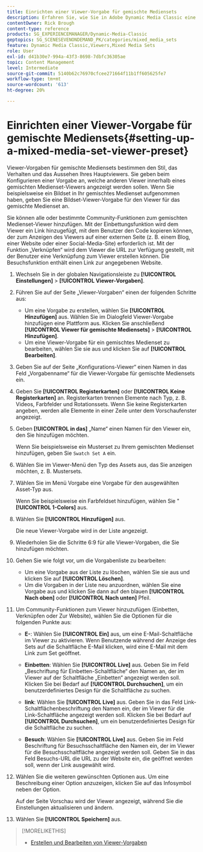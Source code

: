 ```yaml
---
title: Einrichten einer Viewer-Vorgabe für gemischte Mediensets
description: Erfahren Sie, wie Sie in Adobe Dynamic Media Classic eine Viewer-Vorgabe für gemischte Mediensets einrichten.
contentOwner: Rick Brough
content-type: reference
products: SG_EXPERIENCEMANAGER/Dynamic-Media-Classic
geptopics: SG_SCENESEVENONDEMAND_PK/categories/mixed_media_sets
feature: Dynamic Media Classic,Viewers,Mixed Media Sets
role: User
exl-id: d41b30e7-994a-43f3-8698-7dbfc36305ae
topic: Content Management
level: Intermediate
source-git-commit: 5140b62c76970cfcee271664f11b1ff605625fe7
workflow-type: tm+mt
source-wordcount: '613'
ht-degree: 20%

---
```


# Einrichten einer Viewer-Vorgabe für gemischte Mediensets{#setting-up-a-mixed-media-set-viewer-preset}

Viewer-Vorgaben für gemischte Mediensets bestimmen den Stil, das Verhalten und das Aussehen Ihres Hauptviewers. Sie geben beim Konfigurieren einer Vorgabe an, welche anderen Viewer innerhalb eines gemischten Medienset-Viewers angezeigt werden sollen. Wenn Sie beispielsweise ein Bildset in Ihr gemischtes Medienset aufgenommen haben, geben Sie eine Bildset-Viewer-Vorgabe für den Viewer für das gemischte Medienset an.

Sie können alle oder bestimmte Community-Funktionen zum gemischten Medienset-Viewer hinzufügen. Mit der Einbettungsfunktion wird dem Viewer ein Link hinzugefügt, mit dem Benutzer den Code kopieren können, der zum Anzeigen des Viewers auf einer externen Seite (z. B. einem Blog, einer Website oder einer Social-Media-Site) erforderlich ist. Mit der Funktion „Verknüpfen“ wird dem Viewer die URL zur Verfügung gestellt, mit der Benutzer eine Verknüpfung zum Viewer erstellen können. Die Besuchsfunktion enthält einen Link zur angegebenen Website.

1. Wechseln Sie in der globalen Navigationsleiste zu **[!UICONTROL Einstellungen]** > **[!UICONTROL Viewer-Vorgaben]**.
1. Führen Sie auf der Seite „Viewer-Vorgaben“ einen der folgenden Schritte aus:

   * Um eine Vorgabe zu erstellen, wählen Sie **[!UICONTROL Hinzufügen]** aus. Wählen Sie im Dialogfeld Viewer-Vorgabe hinzufügen eine Plattform aus. Klicken Sie anschließend **[!UICONTROL Viewer für gemischte Mediensets]** > **[!UICONTROL Hinzufügen]**.
   * Um eine Viewer-Vorgabe für ein gemischtes Medienset zu bearbeiten, wählen Sie sie aus und klicken Sie auf **[!UICONTROL Bearbeiten]**.

1. Geben Sie auf der Seite „Konfigurations-Viewer“ einen Namen in das Feld „Vorgabenname“ für die Viewer-Vorgabe für gemischte Mediensets ein.
1. Geben Sie **[!UICONTROL Registerkarten]** oder **[!UICONTROL Keine Registerkarten]** an. Registerkarten trennen Elemente nach Typ, z. B. Videos, Farbfelder und Rotationssets. Wenn Sie keine Registerkarten angeben, werden alle Elemente in einer Zeile unter dem Vorschaufenster angezeigt.
1. Geben **[!UICONTROL in das]** „Name“ einen Namen für den Viewer ein, den Sie hinzufügen möchten.

   Wenn Sie beispielsweise ein Musterset zu Ihrem gemischten Medienset hinzufügen, geben Sie `Swatch Set A` ein.

1. Wählen Sie im Viewer-Menü den Typ des Assets aus, das Sie anzeigen möchten, z. B. Mustersets.
1. Wählen Sie im Menü Vorgabe eine Vorgabe für den ausgewählten Asset-Typ aus.

   Wenn Sie beispielsweise ein Farbfeldset hinzufügen, wählen Sie &quot;**[!UICONTROL 1-Colors]** aus.

1. Wählen Sie **[!UICONTROL Hinzufügen]** aus.

   Die neue Viewer-Vorgabe wird in der Liste angezeigt.

1. Wiederholen Sie die Schritte 6:9 für alle Viewer-Vorgaben, die Sie hinzufügen möchten.
1. Gehen Sie wie folgt vor, um die Vorgabenliste zu bearbeiten:

   * Um eine Vorgabe aus der Liste zu löschen, wählen Sie sie aus und klicken Sie auf **[!UICONTROL Löschen]**.
   * Um die Vorgaben in der Liste neu anzuordnen, wählen Sie eine Vorgabe aus und klicken Sie dann auf den blauen **[!UICONTROL Nach oben]** oder **[!UICONTROL Nach unten]** Pfeil.

1. Um Community-Funktionen zum Viewer hinzuzufügen (Einbetten, Verknüpfen oder Zur Website), wählen Sie die Optionen für die folgenden Punkte aus:

   * **E-**: Wählen Sie **[!UICONTROL Ein]** aus, um eine E-Mail-Schaltfläche im Viewer zu aktivieren. Wenn Benutzende während der Anzeige des Sets auf die Schaltfläche E-Mail klicken, wird eine E-Mail mit dem Link zum Set geöffnet.

   * **Einbetten**: Wählen Sie **[!UICONTROL Live]** aus. Geben Sie im Feld „Beschriftung für Einbetten-Schaltfläche“ den Namen an, der im Viewer auf der Schaltfläche „Einbetten“ angezeigt werden soll. Klicken Sie bei Bedarf auf **[!UICONTROL Durchsuchen]**, um ein benutzerdefiniertes Design für die Schaltfläche zu suchen.

   * **link**: Wählen Sie **[!UICONTROL Live]** aus. Geben Sie in das Feld Link-Schaltflächenbeschriftung den Namen ein, der im Viewer für die Link-Schaltfläche angezeigt werden soll. Klicken Sie bei Bedarf auf **[!UICONTROL Durchsuchen]**, um ein benutzerdefiniertes Design für die Schaltfläche zu suchen.

   * **Besuch**: Wählen Sie **[!UICONTROL Live]** aus. Geben Sie im Feld Beschriftung für Besuchsschaltfläche den Namen ein, der im Viewer für die Besuchsschaltfläche angezeigt werden soll. Geben Sie in das Feld Besuchs-URL die URL zu der Website ein, die geöffnet werden soll, wenn der Link ausgewählt wird.

1. Wählen Sie die weiteren gewünschten Optionen aus. Um eine Beschreibung einer Option anzuzeigen, klicken Sie auf das Infosymbol neben der Option.

   Auf der Seite Vorschau wird der Viewer angezeigt, während Sie die Einstellungen aktualisieren und ändern.

1. Wählen Sie **[!UICONTROL Speichern]** aus.

>[!MORELIKETHIS]
>
>* [Erstellen und Bearbeiten von Viewer-Vorgaben](application-setup.md#adding_and_editing_viewer_presets)
